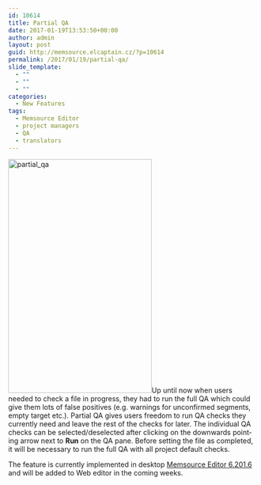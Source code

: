 ```yaml
---
id: 10614
title: Partial QA
date: 2017-01-19T13:53:50+00:00
author: admin
layout: post
guid: http://memsource.elcaptain.cz/?p=10614
permalink: /2017/01/19/partial-qa/
slide_template:
  - ""
  - ""
  - ""
categories:
  - New Features
tags:
  - Memsource Editor
  - project managers
  - QA
  - translators
---
```

<p lang="en-GB">
  <a href="http://www.memsource.com/wp-content/uploads/2017/01/Partial_QA.png"><img class="alignright wp-image-10618" src="http://www.memsource.com/wp-content/uploads/2017/01/Partial_QA.png" alt="partial_qa" width="290" height="473" data-id="10618" /></a>Up until now when users needed to check a file in progress, they had to run the full QA which could give them lots of false positives (e.g. warnings for unconfirmed segments, empty target etc.). Partial QA gives users freedom to run QA checks they currently need and leave the rest of the checks for later. The individual QA checks can be selected/deselected after clicking on the downwards pointing arrow next to <strong>Run</strong> on the QA pane. Before setting the file as completed, it will be necessary to run the full QA with all project default checks.
</p>

<p lang="en-GB">
  The feature is currently implemented in desktop <a href="http://www.memsource.com/download/">Memsource Editor 6.201.6</a> and will be added to Web editor in the coming weeks.
</p>